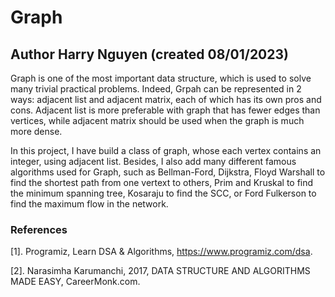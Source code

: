 # Graph
## Author Harry Nguyen (created 08/01/2023)

Graph is one of the most important data structure, which is used to solve many trivial practical problems. Indeed, Grpah can be represented in 2 ways: adjacent list and adjacent matrix, each of which has its own pros and cons. Adjacent list is more preferable with graph that has fewer edges than vertices, while adjacent matrix should be used when the graph is much more dense.

In this project, I have build a class of graph, whose each vertex contains an integer, using adjacent list. Besides, I also add many different famous algorithms used for Graph, such as Bellman-Ford, Dijkstra, Floyd Warshall to find the shortest path from one vertext to others, Prim and Kruskal to find the minimum spanning tree, Kosaraju to find the SCC, or Ford Fulkerson to find the maximum flow in the network.

### References
[1]. Programiz, Learn DSA & Algorithms, https://www.programiz.com/dsa.

[2]. Narasimha Karumanchi, 2017, DATA STRUCTURE AND ALGORITHMS MADE EASY, CareerMonk.com.
